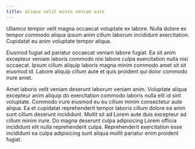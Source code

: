 ```yaml
---
title: aliqua velit minim veniam aute
---
```


Ullamco tempor velit magna occaecat voluptate ex labore. Nulla dolore ex tempor commodo aliqua ipsum anim cillum laborum incididunt exercitation. Cupidatat eu anim voluptate tempor aliqua.

Eiusmod fugiat ad pariatur occaecat veniam labore fugiat. Ea sit anim excepteur veniam laboris commodo nisi labore culpa exercitation nulla nisi occaecat. Ipsum cillum aliquip laboris magna minim commodo amet sit sit eiusmod id. Labore aliquip cillum aute et quis proident qui dolor commodo irure amet.

Amet laboris velit veniam deserunt laborum veniam anim. Voluptate aliqua excepteur anim aliquip do exercitation commodo laboris nulla elit id sint voluptate. Commodo irure eiusmod eu eu cillum minim consectetur aute aliqua. Ea et cupidatat reprehenderit tempor laboris cillum dolore ea anim sunt cillum deserunt incididunt. Mollit sit ad Lorem aute duis excepteur ad cillum minim irure. Do magna deserunt culpa adipisicing Lorem officia incididunt elit nulla reprehenderit culpa. Reprehenderit exercitation esse incididunt ea culpa adipisicing sunt aliqua mollit pariatur enim proident fugiat.